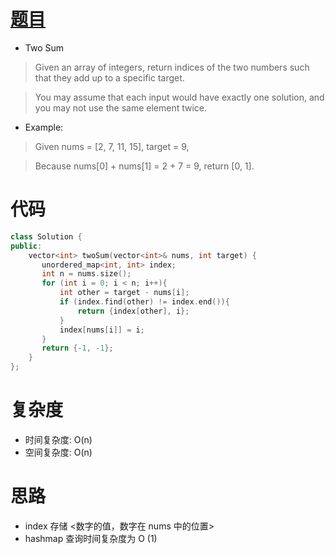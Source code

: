 # [题目](https://leetcode.com/problems/two-sum/)
* Two Sum

>Given an array of integers, return indices of the two numbers such that they add up to a specific target.

>You may assume that each input would have exactly one solution, and you may not use the same element twice.

* Example:

>Given nums = [2, 7, 11, 15], target = 9,

>Because nums[0] + nums[1] = 2 + 7 = 9,
return [0, 1].

# 代码
```cpp
class Solution {
public:
    vector<int> twoSum(vector<int>& nums, int target) {
       unordered_map<int, int> index;
       int n = nums.size();
       for (int i = 0; i < n; i++){
           int other = target - nums[i];
           if (index.find(other) != index.end()){
               return {index[other], i};
           }
           index[nums[i]] = i;
       }
       return {-1, -1};
    }
};
```

# 复杂度
* 时间复杂度: O(n) 
* 空间复杂度: O(n)

# 思路
* index 存储 <数字的值，数字在 nums 中的位置> 
* hashmap 查询时间复杂度为 O (1) 